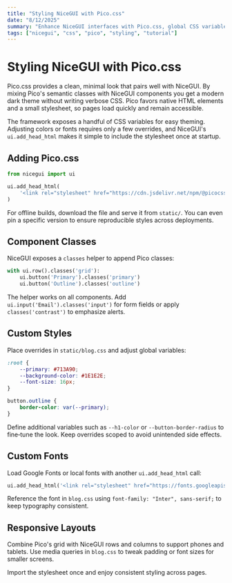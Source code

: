 ```yaml
---
title: "Styling NiceGUI with Pico.css"
date: "8/12/2025"
summary: "Enhance NiceGUI interfaces with Pico.css, global CSS variables, and component classes." 
tags: ["nicegui", "css", "pico", "styling", "tutorial"]
---
```


# Styling NiceGUI with Pico.css

Pico.css provides a clean, minimal look that pairs well with NiceGUI. By mixing Pico's semantic classes with NiceGUI components you get a modern dark theme without writing verbose CSS. Pico favors native HTML elements and a small stylesheet, so pages load quickly and remain accessible.

The framework exposes a handful of CSS variables for easy theming. Adjusting colors or fonts requires only a few overrides, and NiceGUI's `ui.add_head_html` makes it simple to include the stylesheet once at startup.

## Adding Pico.css

```python
from nicegui import ui

ui.add_head_html(
    '<link rel="stylesheet" href="https://cdn.jsdelivr.net/npm/@picocss/pico@2/css/pico.min.css">'
)
```

For offline builds, download the file and serve it from `static/`. You can even pin a specific version to ensure reproducible styles across deployments.

## Component Classes

NiceGUI exposes a `classes` helper to append Pico classes:

```python
with ui.row().classes('grid'):
    ui.button('Primary').classes('primary')
    ui.button('Outline').classes('outline')
```

The helper works on all components. Add `ui.input('Email').classes('input')` for form fields or apply `classes('contrast')` to emphasize alerts.

## Custom Styles

Place overrides in `static/blog.css` and adjust global variables:

```css
:root {
    --primary: #713A90;
    --background-color: #1E1E2E;
    --font-size: 16px;
}

button.outline {
    border-color: var(--primary);
}
```

Define additional variables such as `--h1-color` or `--button-border-radius` to fine‑tune the look. Keep overrides scoped to avoid unintended side effects.

## Custom Fonts

Load Google Fonts or local fonts with another `ui.add_head_html` call:

```python
ui.add_head_html('<link rel="stylesheet" href="https://fonts.googleapis.com/css2?family=Inter:wght@400;700&display=swap">')
```

Reference the font in `blog.css` using `font-family: "Inter", sans-serif;` to keep typography consistent.

## Responsive Layouts

Combine Pico's grid with NiceGUI rows and columns to support phones and tablets. Use media queries in `blog.css` to tweak padding or font sizes for smaller screens.

Import the stylesheet once and enjoy consistent styling across pages.
